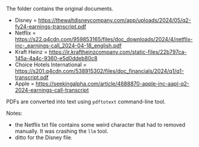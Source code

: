 The folder contains the original documents.

* Disney = https://thewaltdisneycompany.com/app/uploads/2024/05/q2-fy24-earnings-transcript.pdf
* Netflix = https://s22.q4cdn.com/959853165/files/doc_downloads/2024/4/netflix-inc-_earnings-call_2024-04-18_english.pdf
* Kraft Heinz = https://ir.kraftheinzcompany.com/static-files/22b797ca-145a-4a4c-9360-e5d0ddeb80c8
* Choice Hotels International = https://s201.q4cdn.com/538915302/files/doc_financials/2024/q1/q1-transcript.pdf
* Apple = https://seekingalpha.com/article/4688870-apple-inc-aapl-q2-2024-earnings-call-transcript

PDFs are converted into text using `pdftotext` command-line tool.

Notes:
- the Netflix txt file contains some weird character that had to removed manually. It was crashing the `llm` tool.
- ditto for the Disney file.